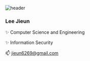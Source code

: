![header](https://capsule-render.vercel.app/api?type=Waving&color=gradient&customColorList=1,2,4,12&height=150)

###  Lee Jieun

✨ Computer Science and Engineering

✨ Information Security

📫  jieun6269@gmail.com

